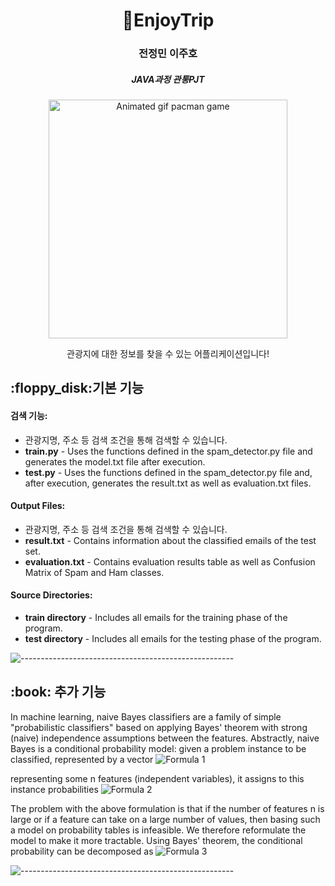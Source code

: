 
<h1 align="center"> 👋EnjoyTrip </h1>
<h3 align="center"> 전정민 이주호 </h3>
<h5 align="center"> JAVA과정 관통PJT  </h5>

<p align="center"> 
<img src="gif/spam detector.gif" alt="Animated gif pacman game" height="382px">
</p>

<p align="center">관광지에 대한 정보를 찾을 수 있는 어플리케이션입니다!</p>

<h2> :floppy_disk:기본 기능</h2>

<h4>검색 기능:</h4>
<ul>
  <li>관광지명, 주소 등 검색 조건을 통해 검색할 수 있습니다.</li>
  <li><b>train.py</b> - Uses the functions defined in the spam_detector.py file and generates the model.txt file after execution.</li>
  <li><b>test.py</b> - Uses the functions defined in the spam_detector.py file and, after execution, generates the result.txt as well as evaluation.txt files.</li>
</ul>

<h4>Output Files:</h4>
<ul>
  <li>관광지명, 주소 등 검색 조건을 통해 검색할 수 있습니다.</li>
  <li><b>result.txt</b> - Contains information about the classified emails of the test set.</li>
  <li><b>evaluation.txt</b> - Contains evaluation results table as well as Confusion Matrix of Spam and Ham classes.</li>
</ul>

<h4>Source Directories:</h4>
<ul>
  <li><b>train directory</b> - Includes all emails for the training phase of the program.</li>
  <li><b>test directory</b> - Includes all emails for the testing phase of the program.</li>
</ul>

![-----------------------------------------------------](https://raw.githubusercontent.com/andreasbm/readme/master/assets/lines/rainbow.png)

<h2> :book: 추가 기능</h2>

<p>In machine learning, naive Bayes classifiers are a family of simple "probabilistic classifiers" based on applying Bayes' theorem with strong (naive) independence assumptions between the features.
Abstractly, naive Bayes is a conditional probability model: given a problem instance to be classified, represented by a vector
<img src="image/1.png" alt="Formula 1" style="max-width:100%;"></p>

<p>representing some n features (independent variables), it assigns to this instance probabilities
<img src="image/2.png" alt="Formula 2" style="max-width:100%;"></p>

<p>The problem with the above formulation is that if the number of features n is large or if a feature can take on a large number of values, then basing such a model on probability tables is infeasible. We therefore reformulate the model to make it more tractable. Using Bayes' theorem, the conditional probability can be decomposed as
<img src="image/3.png" alt="Formula 3" style="max-width:100%;"></p>

![-----------------------------------------------------](https://raw.githubusercontent.com/andreasbm/readme/master/assets/lines/rainbow.png)

